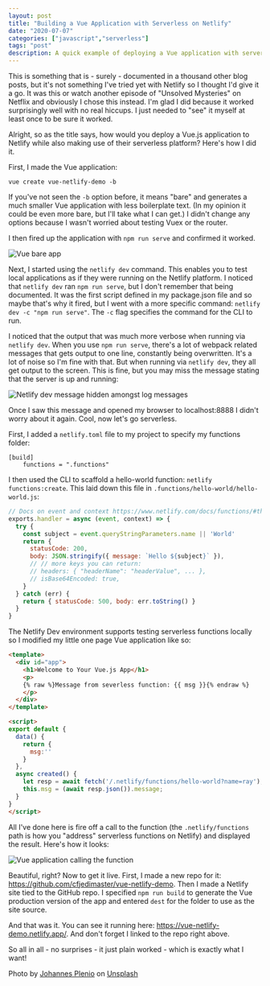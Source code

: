 ```yaml
---
layout: post
title: "Building a Vue Application with Serverless on Netlify"
date: "2020-07-07"
categories: ["javascript","serverless"]
tags: "post"
description: A quick example of deploying a Vue application with serverless to the Netlify platform
---
```


This is something that is - surely - documented in a thousand other blog posts, but it's not something I've tried yet
with Netlify so I thought I'd give it a go. It was this or watch another episode of "Unsolved Mysteries" on Netflix and obviously I chose this instead. I'm glad I did because it worked surprisingly well with no real hiccups. I just needed to 
"see" it myself at least once to be sure it worked. 

Alright, so as the title says, how would you deploy a Vue.js application to Netlify while also making use of their serverless platform? Here's how I did it.

First, I made the Vue application:

```
vue create vue-netlify-demo -b
```

If you've not seen the `-b` option before, it means "bare" and generates a much smaller Vue application with less boilerplate text. (In my opinion it could be even more bare, but I'll take what I can get.) I didn't change any options because I wasn't worried about testing Vuex or the router.

I then fired up the application with `npm run serve` and confirmed it worked. 

<p>
<img src="https://static.raymondcamden.com/images/2020/07/vn1.jpg" alt="Vue bare app" class="lazyload imgborder imgcenter">
</p>

Next, I started using the `netlify dev` command. This enables you to test local applications as if they were running on the Netlify platform. I noticed that `netlify dev` ran `npm run serve`, but I don't remember that being documented. It was the first script defined in my package.json file and so maybe that's why it fired, but I went with a more specific command: `netlify dev -c "npm run serve"`. The `-c` flag specifies the command for the CLI to run.

I noticed that the output that was much more verbose when running via `netlify dev`. When you use `npm run serve`, there's a lot of webpack related messages that gets output to one line, constantly being overwritten. It's a lot of noise so I'm fine with that. But when running via `netlify dev`, they all get output to the screen. This is fine, but you may miss the message stating that the server is up and running:

<p>
<img src="https://static.raymondcamden.com/images/2020/07/vn2.jpg" alt="Netlify dev message hidden amongst log messages" class="lazyload imgborder imgcenter">
</p>

Once I saw this message and opened my browser to localhost:8888 I didn't worry about it again. Cool, now let's go serverless.

First, I added a `netlify.toml` file to my project to specify my functions folder:

```
[build]
	functions = ".functions"
```

I then used the CLI to scaffold a hello-world function: `netlify functions:create`. This laid down this file in `.functions/hello-world/hello-world.js`:

```js
// Docs on event and context https://www.netlify.com/docs/functions/#the-handler-method
exports.handler = async (event, context) => {
  try {
    const subject = event.queryStringParameters.name || 'World'
    return {
      statusCode: 200,
      body: JSON.stringify({ message: `Hello ${subject}` }),
      // // more keys you can return:
      // headers: { "headerName": "headerValue", ... },
      // isBase64Encoded: true,
    }
  } catch (err) {
    return { statusCode: 500, body: err.toString() }
  }
}
```

The Netlify Dev environment supports testing serverless functions locally so I modified my little one page Vue application like so:

```html
<template>
  <div id="app">
    <h1>Welcome to Your Vue.js App</h1>
    <p>
	{% raw %}Message from severless function: {{ msg }}{% endraw %}
    </p>
  </div>
</template>

<script>
export default {
  data() {
    return {
      msg:''
    }
  },
  async created() {
    let resp = await fetch('/.netlify/functions/hello-world?name=ray');
    this.msg = (await resp.json()).message;
  }
}
</script>
```

All I've done here is fire off a call to the function (the `.netlify/functions` path is how you "address" serverless functions on Netlify) and displayed the result. Here's how it looks:

<p>
<img src="https://static.raymondcamden.com/images/2020/07/vn3.jpg" alt="Vue application calling the function" class="lazyload imgborder imgcenter">
</p>

Beautiful, right? Now to get it live. First, I made a new repo for it: <https://github.com/cfjedimaster/vue-netlify-demo>. Then I made a Netlify site tied to the GitHub repo. I specified `npm run build` to generate the Vue production version of the app and entered `dest` for the folder to use as the site source.

And that was it. You can see it running here: <https://vue-netlify-demo.netlify.app/>. And don't forget I linked to the repo right above.

So all in all - no surprises - it just plain worked - which is exactly what I want!

<span>Photo by <a href="https://unsplash.com/@jplenio?utm_source=unsplash&amp;utm_medium=referral&amp;utm_content=creditCopyText">Johannes Plenio</a> on <a href="https://unsplash.com/s/photos/view?utm_source=unsplash&amp;utm_medium=referral&amp;utm_content=creditCopyText">Unsplash</a></span>